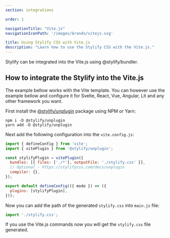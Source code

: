 ```yaml
---
section: integrations

order: 1

navigationTitle: "Vite.js"
navigationIconPath: '/images/brands/vitejs.svg'

title: Using Stylify CSS with Vite.js
description: "Learn how to use the Stylify CSS with the Vite.js."
---
```


Stylify can be integrated into the Vite.js using @stylify/bundler.

<stack-blitz-link link="stylify-vite-example"></stack-blitz-link>

## How to integrate the Stylify into the Vite.js

The example bellow works with the Vite template. You can however use the example bellow and configure it for Svelte, React, Vue, Angular, Lit and any other framework you want.

First install the [@stylify/unplugin](/docs/unplugin) package using NPM or Yarn:

```
npm i -D @stylify/unplugin
yarn add -D @stylify/unplugin
```

Next add the following configuration into the `vite.config.js`:

```js
import { defineConfig } from 'vite';
import { vitePlugin } from '@stylify/unplugin';

const stylifyPlugin = vitePlugin({
  bundles: [{ files: ['./*'], outputFile: './stylify.css' }],
  // Optional - https://stylifycss.com/docs/unplugin
  compiler: {},
});

export default defineConfig(({ mode }) => ({
  plugins: [stylifyPlugin],
}));
```

Now you can add the path of the generated `stylify.css` into `main.js` file:

```js
import './stylify.css';
```

If you use the Vite.js commands now you will get the `stylify.css` file generated.

<where-to-next />
